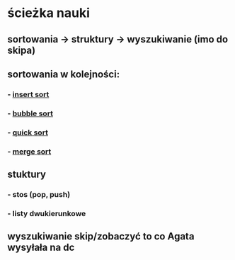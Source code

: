 # **ścieżka nauki**
## sortowania -> struktury -> wyszukiwanie (imo do skipa)


## sortowania w kolejności:
### - [insert sort](https://www.geeksforgeeks.org/insertion-sort/)
### - [bubble sort](https://www.geeksforgeeks.org/bubble-sort/) 
### - [quick sort](https://youtu.be/Vtckgz38QHs)
### - [merge sort](https://youtu.be/LeWuki7AQLo)


## stuktury
### - stos (pop, push)
### - listy dwukierunkowe 

## wyszukiwanie skip/zobaczyć to co Agata wysyłała na dc
